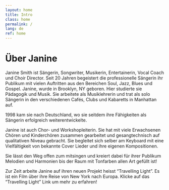 ```yaml
---
layout: home
title: Intro
class: home
permalink: /
lang: de
ref: home
---
```



# Über Janine
Janine Smith ist Sängerin, Songwriter, Musikerin, Entertainerin, Vocal Coach und Choir Director. Seit 20 Jahren begeistert die professionelle Sängerin ihr Publikum mit vielen Auftritten aus den Bereichen Soul, Jazz, Blues und Gospel.
Janine, wurde in Brooklyn, NY geboren. Hier studierte sie Pädagogik und Musik. Sie arbeitete als Musiklehrerin und trat als solo Sängerin in den verschiedenen Cafés, Clubs und Kabaretts in Manhattan auf.

1998 kam sie nach Deutschland, wo sie seitdem ihre Fähigkeiten als Sängerin erfolgreich weiterentwickelte.

Janine ist auch Chor- und Workshopleiterin. Sie hat mit viele Erwachsenen Chören und Kinderchören zusammen gearbeitet und gesangtechnisch auf qualitativen Niveau gebracht. Sie begleitet sich selber am Keyboard mit eine Vielfältigkeit von bekannte Cover Lieder und ihre eigenen Kompositionen.

Sie lässt den Weg offen zum mitsingen und kreiert dabei für ihrer Publikum Melodien und Harmonien bis der Raum mit Tonfarben allen Art gefüllt ist!

Zur Zeit arbeite Janine auf ihren neuen Projekt heisst “Travelling Light”.  Es ist ein Film über ihre Reise von New York nach Europa. Klicke auf das “Travelling Light” Link um mehr zu erfahren!
